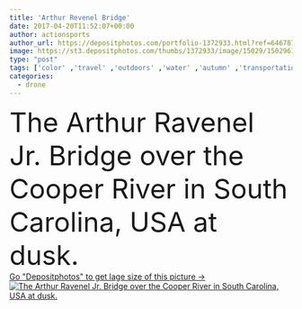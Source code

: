 ```yaml
---
title: 'Arthur Revenel Bridge'
date: 2017-04-20T11:52:07+00:00
author: actionsports
author_url: https://depositphotos.com/portfolio-1372933.html?ref=64678756
image: https://st3.depositphotos.com/thumbs/1372933/image/15029/150296182/api_thumb_450.jpg?forcejpeg=true
type: "post"
tags: ['color' ,'travel' ,'outdoors' ,'water' ,'autumn' ,'transportation' ,'colour' ,'steel' ,'cloud' ,'sea' ,'cable' ,'mount' ,'Photograph' ,'road' ,'traffic' ,'river' ,'bridge' ,'sunset' ,'dusk' ,'architecture' ,'city' ,'industry' ,'structure' ,'night' ,'clear' ,'american' ,'usa' ,'ocean' ,'highway' ,'landmark' ,'harbor' ,'skyline' ,'south' ,'engineering' ,'pleasant' ,'tourist' ,'cooper' ,'port' ,'america' ,'aerial' ,'marsh' ,'span' ,'suspension' ,'stay' ,'drone' ,'carolina' ,'arthur' ,'sc' ,'charleston' ,'ravenel' ]
categories: 
  - drone
---
```

<div aling="center">
            <font size="60"> The Arthur Ravenel Jr. Bridge over the Cooper River in South Carolina, USA at dusk.</font>   
</div>
<div>
    <a href='https://st3.depositphotos.com/thumbs/1372933/image/15029/150296182/api_thumb_450.jpg?forcejpeg=true?ref=64678756' target=_blank > Go "Depositphotos" to get lage size of this picture ->
        <img href='https://st3.depositphotos.com/thumbs/1372933/image/15029/150296182/api_thumb_450.jpg?forcejpeg=true?ref=64678756' src='https://st3.depositphotos.com/1372933/15029/i/950/depositphotos_150296182-stock-photo-arthur-revenel-bridge.jpg?forcejpeg=true' alt='The Arthur Ravenel Jr. Bridge over the Cooper River in South Carolina, USA at dusk.' >
    </a>
</div>
